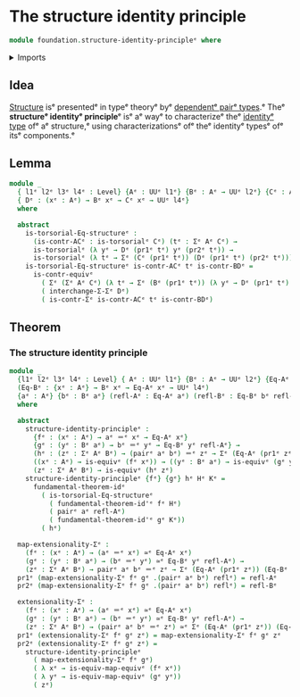 # The structure identity principle

```agda
module foundation.structure-identity-principleᵉ where
```

<details><summary>Imports</summary>

```agda
open import foundation.dependent-pair-typesᵉ
open import foundation.fundamental-theorem-of-identity-typesᵉ
open import foundation.type-arithmetic-dependent-pair-typesᵉ
open import foundation.universe-levelsᵉ

open import foundation-core.contractible-typesᵉ
open import foundation-core.equivalencesᵉ
open import foundation-core.identity-typesᵉ
open import foundation-core.torsorial-type-familiesᵉ
```

</details>

## Idea

[Structure](foundation.structure.mdᵉ) isᵉ presentedᵉ in typeᵉ theoryᵉ byᵉ
[dependentᵉ pairᵉ types](foundation.dependent-pair-types.md).ᵉ Theᵉ **structureᵉ
identityᵉ principle**ᵉ isᵉ aᵉ wayᵉ to characterizeᵉ theᵉ
[identityᵉ type](foundation-core.identity-types.mdᵉ) ofᵉ aᵉ structure,ᵉ using
characterizationsᵉ ofᵉ theᵉ identityᵉ typesᵉ ofᵉ itsᵉ components.ᵉ

## Lemma

```agda
module _
  { l1ᵉ l2ᵉ l3ᵉ l4ᵉ : Level} {Aᵉ : UUᵉ l1ᵉ} {Bᵉ : Aᵉ → UUᵉ l2ᵉ} {Cᵉ : Aᵉ → UUᵉ l3ᵉ}
  { Dᵉ : (xᵉ : Aᵉ) → Bᵉ xᵉ → Cᵉ xᵉ → UUᵉ l4ᵉ}
  where

  abstract
    is-torsorial-Eq-structureᵉ :
      (is-contr-ACᵉ : is-torsorialᵉ Cᵉ) (tᵉ : Σᵉ Aᵉ Cᵉ) →
      is-torsorialᵉ (λ yᵉ → Dᵉ (pr1ᵉ tᵉ) yᵉ (pr2ᵉ tᵉ)) →
      is-torsorialᵉ (λ tᵉ → Σᵉ (Cᵉ (pr1ᵉ tᵉ)) (Dᵉ (pr1ᵉ tᵉ) (pr2ᵉ tᵉ)))
    is-torsorial-Eq-structureᵉ is-contr-ACᵉ tᵉ is-contr-BDᵉ =
      is-contr-equivᵉ
        ( Σᵉ (Σᵉ Aᵉ Cᵉ) (λ tᵉ → Σᵉ (Bᵉ (pr1ᵉ tᵉ)) (λ yᵉ → Dᵉ (pr1ᵉ tᵉ) yᵉ (pr2ᵉ tᵉ))))
        ( interchange-Σ-Σᵉ Dᵉ)
        ( is-contr-Σᵉ is-contr-ACᵉ tᵉ is-contr-BDᵉ)
```

## Theorem

### The structure identity principle

```agda
module _
  {l1ᵉ l2ᵉ l3ᵉ l4ᵉ : Level} { Aᵉ : UUᵉ l1ᵉ} {Bᵉ : Aᵉ → UUᵉ l2ᵉ} {Eq-Aᵉ : Aᵉ → UUᵉ l3ᵉ}
  (Eq-Bᵉ : {xᵉ : Aᵉ} → Bᵉ xᵉ → Eq-Aᵉ xᵉ → UUᵉ l4ᵉ)
  {aᵉ : Aᵉ} {bᵉ : Bᵉ aᵉ} (refl-Aᵉ : Eq-Aᵉ aᵉ) (refl-Bᵉ : Eq-Bᵉ bᵉ refl-Aᵉ)
  where

  abstract
    structure-identity-principleᵉ :
      {fᵉ : (xᵉ : Aᵉ) → aᵉ ＝ᵉ xᵉ → Eq-Aᵉ xᵉ}
      {gᵉ : (yᵉ : Bᵉ aᵉ) → bᵉ ＝ᵉ yᵉ → Eq-Bᵉ yᵉ refl-Aᵉ} →
      (hᵉ : (zᵉ : Σᵉ Aᵉ Bᵉ) → (pairᵉ aᵉ bᵉ) ＝ᵉ zᵉ → Σᵉ (Eq-Aᵉ (pr1ᵉ zᵉ)) (Eq-Bᵉ (pr2ᵉ zᵉ))) →
      ((xᵉ : Aᵉ) → is-equivᵉ (fᵉ xᵉ)) → ((yᵉ : Bᵉ aᵉ) → is-equivᵉ (gᵉ yᵉ)) →
      (zᵉ : Σᵉ Aᵉ Bᵉ) → is-equivᵉ (hᵉ zᵉ)
    structure-identity-principleᵉ {fᵉ} {gᵉ} hᵉ Hᵉ Kᵉ =
      fundamental-theorem-idᵉ
        ( is-torsorial-Eq-structureᵉ
          ( fundamental-theorem-id'ᵉ fᵉ Hᵉ)
          ( pairᵉ aᵉ refl-Aᵉ)
          ( fundamental-theorem-id'ᵉ gᵉ Kᵉ))
        ( hᵉ)

  map-extensionality-Σᵉ :
    (fᵉ : (xᵉ : Aᵉ) → (aᵉ ＝ᵉ xᵉ) ≃ᵉ Eq-Aᵉ xᵉ)
    (gᵉ : (yᵉ : Bᵉ aᵉ) → (bᵉ ＝ᵉ yᵉ) ≃ᵉ Eq-Bᵉ yᵉ refl-Aᵉ) →
    (zᵉ : Σᵉ Aᵉ Bᵉ) → pairᵉ aᵉ bᵉ ＝ᵉ zᵉ → Σᵉ (Eq-Aᵉ (pr1ᵉ zᵉ)) (Eq-Bᵉ (pr2ᵉ zᵉ))
  pr1ᵉ (map-extensionality-Σᵉ fᵉ gᵉ .(pairᵉ aᵉ bᵉ) reflᵉ) = refl-Aᵉ
  pr2ᵉ (map-extensionality-Σᵉ fᵉ gᵉ .(pairᵉ aᵉ bᵉ) reflᵉ) = refl-Bᵉ

  extensionality-Σᵉ :
    (fᵉ : (xᵉ : Aᵉ) → (aᵉ ＝ᵉ xᵉ) ≃ᵉ Eq-Aᵉ xᵉ)
    (gᵉ : (yᵉ : Bᵉ aᵉ) → (bᵉ ＝ᵉ yᵉ) ≃ᵉ Eq-Bᵉ yᵉ refl-Aᵉ) →
    (zᵉ : Σᵉ Aᵉ Bᵉ) → (pairᵉ aᵉ bᵉ ＝ᵉ zᵉ) ≃ᵉ Σᵉ (Eq-Aᵉ (pr1ᵉ zᵉ)) (Eq-Bᵉ (pr2ᵉ zᵉ))
  pr1ᵉ (extensionality-Σᵉ fᵉ gᵉ zᵉ) = map-extensionality-Σᵉ fᵉ gᵉ zᵉ
  pr2ᵉ (extensionality-Σᵉ fᵉ gᵉ zᵉ) =
    structure-identity-principleᵉ
      ( map-extensionality-Σᵉ fᵉ gᵉ)
      ( λ xᵉ → is-equiv-map-equivᵉ (fᵉ xᵉ))
      ( λ yᵉ → is-equiv-map-equivᵉ (gᵉ yᵉ))
      ( zᵉ)
```